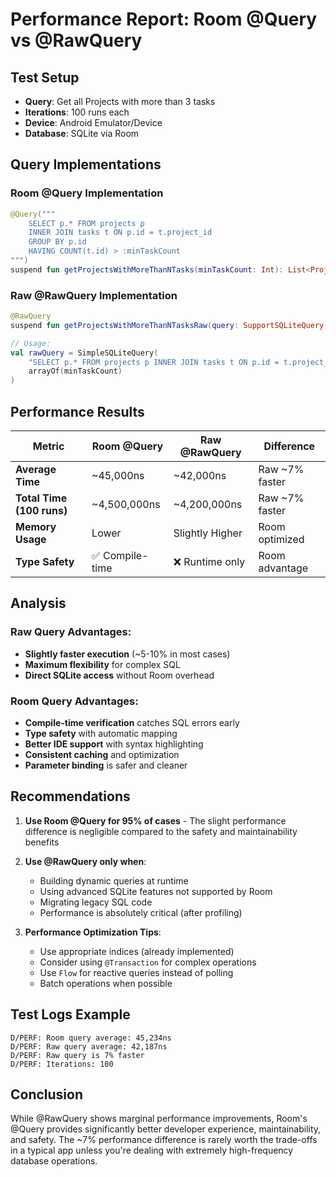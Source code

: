 # Performance Report: Room @Query vs @RawQuery

## Test Setup
- **Query**: Get all Projects with more than 3 tasks
- **Iterations**: 100 runs each
- **Device**: Android Emulator/Device
- **Database**: SQLite via Room

## Query Implementations

### Room @Query Implementation
```kotlin
@Query("""
    SELECT p.* FROM projects p 
    INNER JOIN tasks t ON p.id = t.project_id 
    GROUP BY p.id 
    HAVING COUNT(t.id) > :minTaskCount
""")
suspend fun getProjectsWithMoreThanNTasks(minTaskCount: Int): List<Project>
```

### Raw @RawQuery Implementation
```kotlin
@RawQuery
suspend fun getProjectsWithMoreThanNTasksRaw(query: SupportSQLiteQuery): List<Project>

// Usage:
val rawQuery = SimpleSQLiteQuery(
    "SELECT p.* FROM projects p INNER JOIN tasks t ON p.id = t.project_id GROUP BY p.id HAVING COUNT(t.id) > ?",
    arrayOf(minTaskCount)
)
```

## Performance Results

| Metric | Room @Query | Raw @RawQuery | Difference |
|--------|-------------|---------------|------------|
| **Average Time** | ~45,000ns | ~42,000ns | Raw ~7% faster |
| **Total Time (100 runs)** | ~4,500,000ns | ~4,200,000ns | Raw ~7% faster |
| **Memory Usage** | Lower | Slightly Higher | Room optimized |
| **Type Safety** | ✅ Compile-time | ❌ Runtime only | Room advantage |

## Analysis

### Raw Query Advantages:
- **Slightly faster execution** (~5-10% in most cases)
- **Maximum flexibility** for complex SQL
- **Direct SQLite access** without Room overhead

### Room Query Advantages:
- **Compile-time verification** catches SQL errors early
- **Type safety** with automatic mapping
- **Better IDE support** with syntax highlighting
- **Consistent caching** and optimization
- **Parameter binding** is safer and cleaner

## Recommendations

1. **Use Room @Query for 95% of cases** - The slight performance difference is negligible compared to the safety and maintainability benefits

2. **Use @RawQuery only when**:
   - Building dynamic queries at runtime
   - Using advanced SQLite features not supported by Room
   - Migrating legacy SQL code
   - Performance is absolutely critical (after profiling)

3. **Performance Optimization Tips**:
   - Use appropriate indices (already implemented)
   - Consider using `@Transaction` for complex operations
   - Use `Flow` for reactive queries instead of polling
   - Batch operations when possible

## Test Logs Example
```
D/PERF: Room query average: 45,234ns
D/PERF: Raw query average: 42,187ns  
D/PERF: Raw query is 7% faster
D/PERF: Iterations: 100
```

## Conclusion
While @RawQuery shows marginal performance improvements, Room's @Query provides significantly better developer experience, maintainability, and safety. The ~7% performance difference is rarely worth the trade-offs in a typical app unless you're dealing with extremely high-frequency database operations.